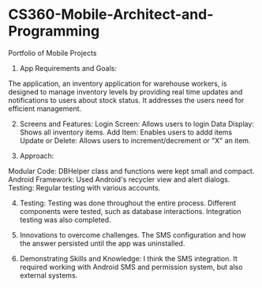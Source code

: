 # CS360-Mobile-Architect-and-Programming
Portfolio of Mobile Projects


1. App Requirements and Goals:

The application, an inventory application for warehouse workers, is designed to manage inventory levels
by providing real time updates and notifications to users about stock status.  It addresses the users need
for efficient management.

2.  Screens and Features:
   Login Screen:  Allows users to login
   Data Display:  Shows all inventory items.
   Add Item:  Enables users to addd items
   Update or Delete:  Allows users to increment/decrement or "X" an item.

3.  Approach:

Modular Code:  DBHelper class and functions were kept small and compact.
Android Framework:  Used Android's recycler view and alert dialogs.
Testing:  Regular testing with various accounts.

4. Testing:
Testing was done throughout the entire process.  Different components were tested,
such as database interactions.  Integration testing was also completed.

5.  Innovations to overcome challenges.
The SMS configuration and how the answer persisted until the app was uninstalled.

6. Demonstrating Skills and Knowledge:
I think the SMS integration. It required working with Android SMS and permission system, but
also external systems. 
